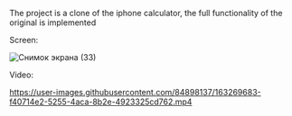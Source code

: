 The project is a clone of the iphone calculator, the full functionality of the original is implemented

Screen:

![Снимок экрана (33)](https://user-images.githubusercontent.com/84898137/163269638-c9e1a4ad-09f8-40ae-9fe0-cfbdc6f89d7d.png)


Video:




https://user-images.githubusercontent.com/84898137/163269683-f40714e2-5255-4aca-8b2e-4923325cd762.mp4

